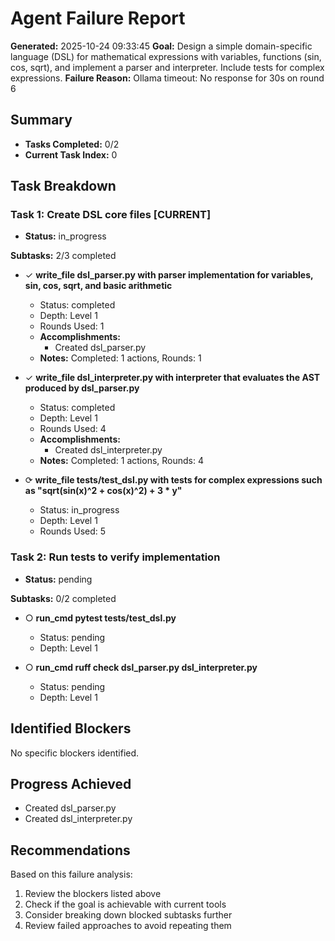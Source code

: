 # Agent Failure Report

**Generated:** 2025-10-24 09:33:45
**Goal:** Design a simple domain-specific language (DSL) for mathematical expressions with variables, functions (sin, cos, sqrt), and implement a parser and interpreter. Include tests for complex expressions.
**Failure Reason:** Ollama timeout: No response for 30s on round 6

## Summary

- **Tasks Completed:** 0/2
- **Current Task Index:** 0

## Task Breakdown

### Task 1: Create DSL core files **[CURRENT]**

- **Status:** in_progress

**Subtasks:** 2/3 completed

- ✓ **write_file dsl_parser.py with parser implementation for variables, sin, cos, sqrt, and basic arithmetic**
  - Status: completed
  - Depth: Level 1
  - Rounds Used: 1
  - **Accomplishments:**
    - Created dsl_parser.py
  - **Notes:** Completed: 1 actions, Rounds: 1

- ✓ **write_file dsl_interpreter.py with interpreter that evaluates the AST produced by dsl_parser.py**
  - Status: completed
  - Depth: Level 1
  - Rounds Used: 4
  - **Accomplishments:**
    - Created dsl_interpreter.py
  - **Notes:** Completed: 1 actions, Rounds: 4

- ⟳ **write_file tests/test_dsl.py with tests for complex expressions such as "sqrt(sin(x)^2 + cos(x)^2) + 3 * y"**
  - Status: in_progress
  - Depth: Level 1
  - Rounds Used: 5


### Task 2: Run tests to verify implementation 

- **Status:** pending

**Subtasks:** 0/2 completed

- ○ **run_cmd pytest tests/test_dsl.py**
  - Status: pending
  - Depth: Level 1

- ○ **run_cmd ruff check dsl_parser.py dsl_interpreter.py**
  - Status: pending
  - Depth: Level 1


## Identified Blockers

No specific blockers identified.

## Progress Achieved

- Created dsl_parser.py
- Created dsl_interpreter.py

## Recommendations

Based on this failure analysis:
1. Review the blockers listed above
2. Check if the goal is achievable with current tools
3. Consider breaking down blocked subtasks further
4. Review failed approaches to avoid repeating them
